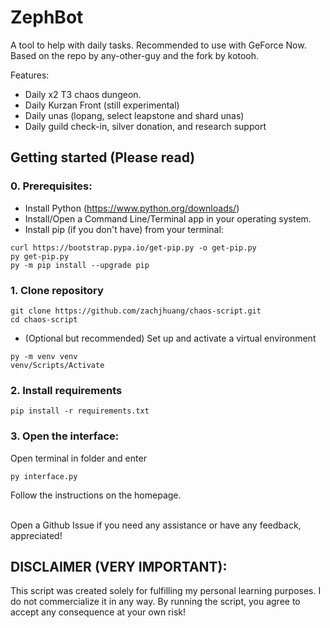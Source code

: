 # ZephBot

A tool to help with daily tasks.
Recommended to use with GeForce Now. 
Based on the repo by any-other-guy and the fork by kotooh.

Features:
* Daily x2 T3 chaos dungeon.
* Daily Kurzan Front (still experimental)
* Daily unas (lopang, select leapstone and shard unas)
* Daily guild check-in, silver donation, and research support

## Getting started (Please read)

### 0. Prerequisites:
- Install Python (https://www.python.org/downloads/)
- Install/Open a Command Line/Terminal app in your operating system.
- Install pip (if you don't have) from your terminal:
```
curl https://bootstrap.pypa.io/get-pip.py -o get-pip.py
py get-pip.py
py -m pip install --upgrade pip
```
### 1. Clone repository
```
git clone https://github.com/zachjhuang/chaos-script.git
cd chaos-script
```
- (Optional but recommended) Set up and activate a virtual environment
```
py -m venv venv
venv/Scripts/Activate
```

### 2. Install requirements
```
pip install -r requirements.txt
```

### 3. Open the interface:
Open terminal in folder and enter
```
py interface.py
```

Follow the instructions on the homepage.

\
Open a Github Issue if you need any assistance or have any feedback, appreciated!

## DISCLAIMER (VERY IMPORTANT): 
This script was created solely for fulfilling my personal learning purposes. I do not commercialize it in any way. 
By running the script, you agree to accept any consequence at your own risk!
